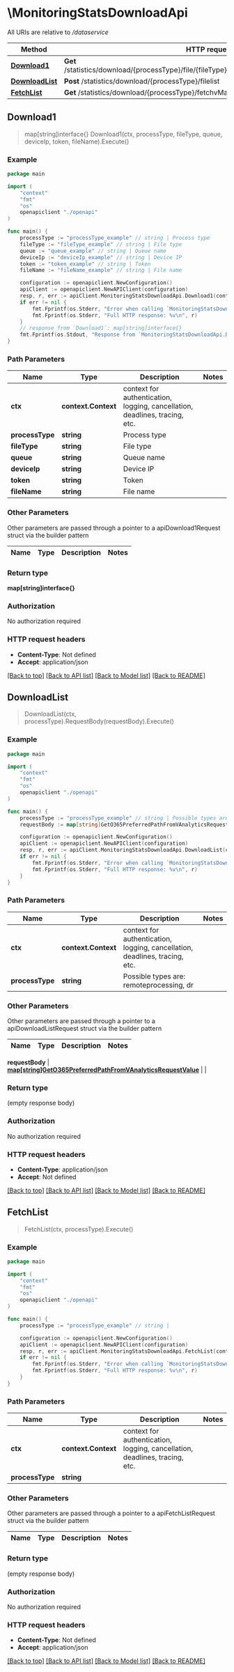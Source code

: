 # \MonitoringStatsDownloadApi

All URIs are relative to */dataservice*

Method | HTTP request | Description
------------- | ------------- | -------------
[**Download1**](MonitoringStatsDownloadApi.md#Download1) | **Get** /statistics/download/{processType}/file/{fileType}/{queue}/{deviceIp}/{token}/{fileName} | 
[**DownloadList**](MonitoringStatsDownloadApi.md#DownloadList) | **Post** /statistics/download/{processType}/filelist | 
[**FetchList**](MonitoringStatsDownloadApi.md#FetchList) | **Get** /statistics/download/{processType}/fetchvManageList | 



## Download1

> map[string]interface{} Download1(ctx, processType, fileType, queue, deviceIp, token, fileName).Execute()





### Example

```go
package main

import (
    "context"
    "fmt"
    "os"
    openapiclient "./openapi"
)

func main() {
    processType := "processType_example" // string | Process type
    fileType := "fileType_example" // string | File type
    queue := "queue_example" // string | Queue name
    deviceIp := "deviceIp_example" // string | Device IP
    token := "token_example" // string | Token
    fileName := "fileName_example" // string | File name

    configuration := openapiclient.NewConfiguration()
    apiClient := openapiclient.NewAPIClient(configuration)
    resp, r, err := apiClient.MonitoringStatsDownloadApi.Download1(context.Background(), processType, fileType, queue, deviceIp, token, fileName).Execute()
    if err != nil {
        fmt.Fprintf(os.Stderr, "Error when calling `MonitoringStatsDownloadApi.Download1``: %v\n", err)
        fmt.Fprintf(os.Stderr, "Full HTTP response: %v\n", r)
    }
    // response from `Download1`: map[string]interface{}
    fmt.Fprintf(os.Stdout, "Response from `MonitoringStatsDownloadApi.Download1`: %v\n", resp)
}
```

### Path Parameters


Name | Type | Description  | Notes
------------- | ------------- | ------------- | -------------
**ctx** | **context.Context** | context for authentication, logging, cancellation, deadlines, tracing, etc.
**processType** | **string** | Process type | 
**fileType** | **string** | File type | 
**queue** | **string** | Queue name | 
**deviceIp** | **string** | Device IP | 
**token** | **string** | Token | 
**fileName** | **string** | File name | 

### Other Parameters

Other parameters are passed through a pointer to a apiDownload1Request struct via the builder pattern


Name | Type | Description  | Notes
------------- | ------------- | ------------- | -------------







### Return type

**map[string]interface{}**

### Authorization

No authorization required

### HTTP request headers

- **Content-Type**: Not defined
- **Accept**: application/json

[[Back to top]](#) [[Back to API list]](../README.md#documentation-for-api-endpoints)
[[Back to Model list]](../README.md#documentation-for-models)
[[Back to README]](../README.md)


## DownloadList

> DownloadList(ctx, processType).RequestBody(requestBody).Execute()





### Example

```go
package main

import (
    "context"
    "fmt"
    "os"
    openapiclient "./openapi"
)

func main() {
    processType := "processType_example" // string | Possible types are: remoteprocessing, dr
    requestBody := map[string]GetO365PreferredPathFromVAnalyticsRequestValue{"key": *openapiclient.NewGetO365PreferredPathFromVAnalyticsRequestValue()} // map[string]GetO365PreferredPathFromVAnalyticsRequestValue |  (optional)

    configuration := openapiclient.NewConfiguration()
    apiClient := openapiclient.NewAPIClient(configuration)
    resp, r, err := apiClient.MonitoringStatsDownloadApi.DownloadList(context.Background(), processType).RequestBody(requestBody).Execute()
    if err != nil {
        fmt.Fprintf(os.Stderr, "Error when calling `MonitoringStatsDownloadApi.DownloadList``: %v\n", err)
        fmt.Fprintf(os.Stderr, "Full HTTP response: %v\n", r)
    }
}
```

### Path Parameters


Name | Type | Description  | Notes
------------- | ------------- | ------------- | -------------
**ctx** | **context.Context** | context for authentication, logging, cancellation, deadlines, tracing, etc.
**processType** | **string** | Possible types are: remoteprocessing, dr | 

### Other Parameters

Other parameters are passed through a pointer to a apiDownloadListRequest struct via the builder pattern


Name | Type | Description  | Notes
------------- | ------------- | ------------- | -------------

 **requestBody** | [**map[string]GetO365PreferredPathFromVAnalyticsRequestValue**](GetO365PreferredPathFromVAnalyticsRequestValue.md) |  | 

### Return type

 (empty response body)

### Authorization

No authorization required

### HTTP request headers

- **Content-Type**: application/json
- **Accept**: Not defined

[[Back to top]](#) [[Back to API list]](../README.md#documentation-for-api-endpoints)
[[Back to Model list]](../README.md#documentation-for-models)
[[Back to README]](../README.md)


## FetchList

> FetchList(ctx, processType).Execute()



### Example

```go
package main

import (
    "context"
    "fmt"
    "os"
    openapiclient "./openapi"
)

func main() {
    processType := "processType_example" // string | 

    configuration := openapiclient.NewConfiguration()
    apiClient := openapiclient.NewAPIClient(configuration)
    resp, r, err := apiClient.MonitoringStatsDownloadApi.FetchList(context.Background(), processType).Execute()
    if err != nil {
        fmt.Fprintf(os.Stderr, "Error when calling `MonitoringStatsDownloadApi.FetchList``: %v\n", err)
        fmt.Fprintf(os.Stderr, "Full HTTP response: %v\n", r)
    }
}
```

### Path Parameters


Name | Type | Description  | Notes
------------- | ------------- | ------------- | -------------
**ctx** | **context.Context** | context for authentication, logging, cancellation, deadlines, tracing, etc.
**processType** | **string** |  | 

### Other Parameters

Other parameters are passed through a pointer to a apiFetchListRequest struct via the builder pattern


Name | Type | Description  | Notes
------------- | ------------- | ------------- | -------------


### Return type

 (empty response body)

### Authorization

No authorization required

### HTTP request headers

- **Content-Type**: Not defined
- **Accept**: application/json

[[Back to top]](#) [[Back to API list]](../README.md#documentation-for-api-endpoints)
[[Back to Model list]](../README.md#documentation-for-models)
[[Back to README]](../README.md)

